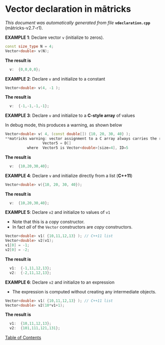 
# Vector declaration in mātricks
_This document was automatically generated from file_ **`vdeclaration.cpp`** (mātricks-v2.7-r1).

**EXAMPLE 1**: Declare vector `v` (initialize to zeros).
```C++
const size_type N = 4;
Vector<double> v(N);
```
**The result is**
```C++
  v:  {0,0,0,0}; 
```

**EXAMPLE 2**: Declare `v` and initialize to a constant
```C++
Vector<double> v(4, -1 );
```
**The result is**
```C++
  v:  {-1,-1,-1,-1}; 
```

**EXAMPLE 3**: Declare `v` and initialize to a **C-style array** of values

In debug mode, this produces a warning, as shown below
```C++
Vector<double> v( 4, (const double[]) {10, 20, 30, 40} );
**matricks warning: vector assignment to a C array always carries the risk of out of bounds access. Use C++11 list assignment instead.
                 Vector5 = D[]
          where  Vector5 is Vector<double>[size=4], ID=5
```
**The result is**
```C++
  v:  {10,20,30,40}; 
```

**EXAMPLE 4**: Declare `v` and initialize directly from a list (**__C++11__**)
```C++
Vector<double> v({10, 20, 30, 40});
```
**The result is**
```C++
  v:  {10,20,30,40}; 
```

**EXAMPLE 5**: Declare `v2` and initialize to values of `v1`
* Note that this is a _copy_ constructor.
* In fact _all_ of the `Vector` constructors are _copy_ constructors.
```C++
Vector<double> v1( {10,11,12,13} ); // C++11 list
Vector<double> v2(v1);
v1[0] = -1;
v2[0] = -2;
```
**The result is**
```C++
  v1:  {-1,11,12,13}; 
  v2:  {-2,11,12,13}; 
```

**EXAMPLE 6**: Declare `v2` and initialize to an expression
* The expression is computed without creating any intermediate objects.
```C++
Vector<double> v1( {10,11,12,13} ); // C++11 list
Vector<double> v2(10*v1+1);
```
**The result is**
```C++
  v1:  {10,11,12,13}; 
  v2:  {101,111,121,131}; 
```


[Table of Contents](README.md)
